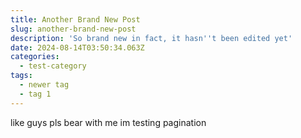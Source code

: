 ```yaml
---
title: Another Brand New Post
slug: another-brand-new-post
description: 'So brand new in fact, it hasn''t been edited yet'
date: 2024-08-14T03:50:34.063Z
categories:
  - test-category
tags:
  - newer tag
  - tag 1
---
```


like guys pls bear with me im testing pagination

